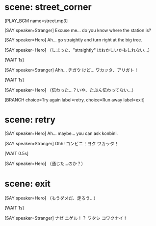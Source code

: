 # scene: street_corner

[PLAY_BGM name=street.mp3]

[SAY speaker=Stranger]
Excuse me... do you know where the station is?

[SAY speaker=Hero]
Ah... go straightly and turn right at the big tree.

[SAY speaker=Hero]
（しまった、"straightly" はおかしいかもしれない…）

[WAIT 1s]

[SAY speaker=Stranger]
Ahh... チガウ けど... ワカッタ、アリガト！

[WAIT 1s]

[SAY speaker=Hero]
（伝わった…？いや、たぶん伝わってない…）

[BRANCH choice=Try again label=retry, choice=Run away label=exit]

# scene: retry

[SAY speaker=Hero]
Ah... maybe... you can ask konbini.

[SAY speaker=Stranger]
Ohh! コンビニ！ヨク ワカッタ！

[WAIT 0.5s]

[SAY speaker=Hero]
（通じた…のか？）

# scene: exit

[SAY speaker=Hero]
（もうダメだ、走ろう…）

[WAIT 1s]

[SAY speaker=Stranger]
ナゼ ニゲル！？ ワタシ コワクナイ！